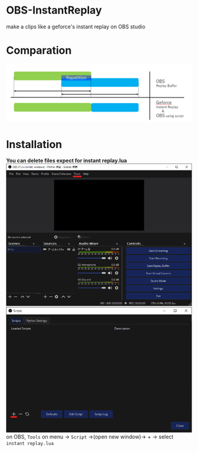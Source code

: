# OBS-InstantReplay
make a clips like a geforce's instant replay  on OBS studio

# Comparation
![OBS VS GF](readme/comp.png)

# Installation
**You can delete files expect for instant replay.lua**
![Install1](readme/installation1.png)
![Install2](readme/installation2.png)
on OBS, `Tools` on menu -> `Script` ->(open new window)-> + -> select `instant replay.lua`